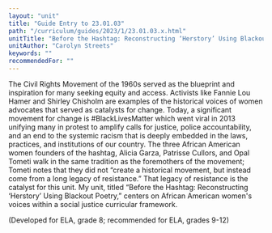 ```yaml
---
layout: "unit"
title: "Guide Entry to 23.01.03"
path: "/curriculum/guides/2023/1/23.01.03.x.html"
unitTitle: "Before the Hashtag: Reconstructing ‘Herstory’ Using Blackout Poetry"
unitAuthor: "Carolyn Streets"
keywords: ""
recommendedFor: "" 
---
```

<main>
        <p>The Civil Rights Movement of the 1960s served as the blueprint and inspiration for many seeking equity and access. Activists like Fannie Lou Hamer and Shirley Chisholm are examples of the historical voices of women advocates that served as catalysts for change. Today, a significant movement for change is #BlackLivesMatter which went viral in 2013 unifying many in protest to amplify calls for justice, police accountability, and an end to the systemic racism that is deeply embedded in the laws, practices, and institutions of our country. The three African American women founders of the hashtag, Alicia Garza, Patrisse Cullors, and Opal Tometi walk in the same tradition as the foremothers of the movement; Tometi notes that they did not &ldquo;create a historical movement, but instead come from a long legacy of resistance.&rdquo; That legacy of resistance is the catalyst for this unit. My unit, titled &ldquo;Before the Hashtag: Reconstructing &lsquo;Herstory&rsquo; Using Blackout Poetry,&rdquo; centers on African American women's voices within a social justice curricular framework.</p>
<p>(Developed for ELA, grade 8; recommended for ELA, grades 9-12)</p>
</main>
